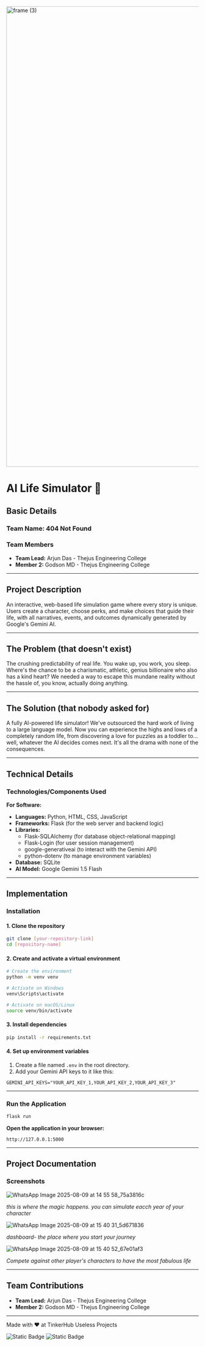 <img width="3188" height="1202" alt="frame (3)" src="https://github.com/user-attachments/assets/517ad8e9-ad22-457d-9538-a9e62d137cd7" />

# AI Life Simulator 🎯

## Basic Details  
### Team Name: 404 Not Found  

### Team Members  
- **Team Lead:** Arjun Das - Thejus Engineering College  
- **Member 2:** Godson MD - Thejus Engineering College  

---

## Project Description  
An interactive, web-based life simulation game where every story is unique. Users create a character, choose perks, and make choices that guide their life, with all narratives, events, and outcomes dynamically generated by Google's Gemini AI.

---

## The Problem (that doesn't exist)  
The crushing predictability of real life. You wake up, you work, you sleep. Where's the chance to be a charismatic, athletic, genius billionaire who also has a kind heart? We needed a way to escape this mundane reality without the hassle of, you know, actually doing anything.

---

## The Solution (that nobody asked for)  
A fully AI-powered life simulator! We've outsourced the hard work of living to a large language model. Now you can experience the highs and lows of a completely random life, from discovering a love for puzzles as a toddler to... well, whatever the AI decides comes next. It's all the drama with none of the consequences.

---

## Technical Details  

### Technologies/Components Used  

**For Software:**  
- **Languages:** Python, HTML, CSS, JavaScript  
- **Frameworks:** Flask (for the web server and backend logic)  
- **Libraries:**  
  - Flask-SQLAlchemy (for database object-relational mapping)  
  - Flask-Login (for user session management)  
  - google-generativeai (to interact with the Gemini API)  
  - python-dotenv (to manage environment variables)  
- **Database:** SQLite  
- **AI Model:** Google Gemini 1.5 Flash  

---

## Implementation  

### Installation  

#### 1. Clone the repository  
```bash
git clone [your-repository-link]
cd [repository-name]
````

#### 2. Create and activate a virtual environment

```bash
# Create the environment
python -m venv venv

# Activate on Windows
venv\Scripts\activate

# Activate on macOS/Linux
source venv/bin/activate
```

#### 3. Install dependencies

```bash
pip install -r requirements.txt
```

#### 4. Set up environment variables

1. Create a file named `.env` in the root directory.
2. Add your Gemini API keys to it like this:

```env
GEMINI_API_KEYS="YOUR_API_KEY_1,YOUR_API_KEY_2,YOUR_API_KEY_3"
```

---

### Run the Application

```bash
flask run
```

**Open the application in your browser:**

```
http://127.0.0.1:5000
```

---

## Project Documentation

### Screenshots 

![WhatsApp Image 2025-08-09 at 14 55 58_75a3816c](https://github.com/user-attachments/assets/53106629-0dd2-4d63-834e-78630142babf)

*this is where the magic happens. you can simulate eacch year of your character*

![WhatsApp Image 2025-08-09 at 15 40 31_5d671836](https://github.com/user-attachments/assets/7a85fdd0-d0a9-40a7-9da4-a53012a99d56)

*dashboard- the place where you start your journey*

![WhatsApp Image 2025-08-09 at 15 40 52_67e01af3](https://github.com/user-attachments/assets/10944ee9-427e-4e2d-9015-c4a651512ddf)

*Compete against other player's characters to have the most fabulous life*

---

## Team Contributions

* **Team Lead:** Arjun Das - Thejus Engineering College
* **Member 2:** Godson MD - Thejus Engineering College

---

Made with ❤️ at TinkerHub Useless Projects

![Static Badge](https://img.shields.io/badge/TinkerHub-24?color=%23000000\&link=https%3A%2F%2Fwww.tinkerhub.org%2F)
![Static Badge](https://img.shields.io/badge/UselessProjects--25-25?link=https%3A%2F%2Fwww.tinkerhub.org%2Fevents%2FQ2Q1TQKX6Q%2FUseless%2520Projects)

